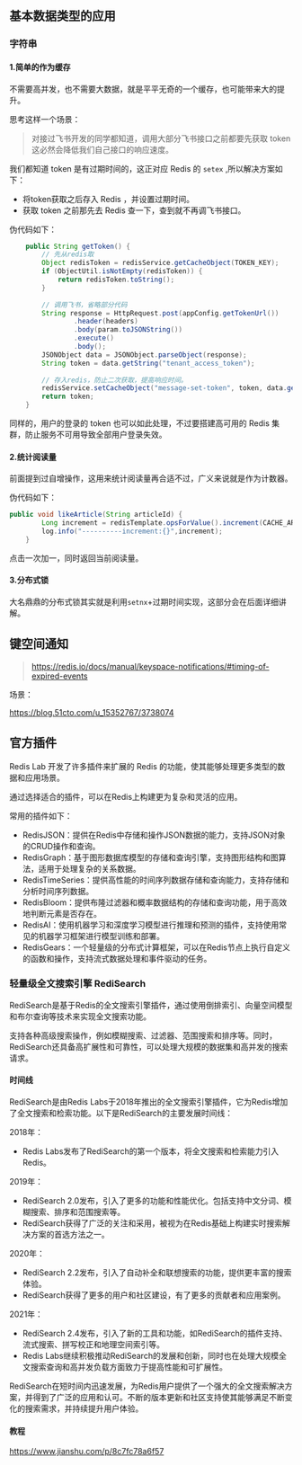 ## 基本数据类型的应用

### 字符串

#### 1.简单的作为缓存

不需要高并发，也不需要大数据，就是平平无奇的一个缓存，也可能带来大的提升。

思考这样一个场景：

> 对接过飞书开发的同学都知道，调用大部分飞书接口之前都要先获取 token 这必然会降低我们自己接口的响应速度。

我们都知道 token 是有过期时间的，这正对应 Redis 的 `setex` ,所以解决方案如下：

- 将token获取之后存入 Redis ，并设置过期时间。
- 获取 token 之前那先去 Redis 查一下，查到就不再调飞书接口。

伪代码如下：

```java
    public String getToken() {
        // 先从redis取
        Object redisToken = redisService.getCacheObject(TOKEN_KEY);
        if (ObjectUtil.isNotEmpty(redisToken)) {
            return redisToken.toString();
        }
      
        // 调用飞书，省略部分代码
        String response = HttpRequest.post(appConfig.getTokenUrl())
                .header(headers)
                .body(param.toJSONString())
                .execute()
                .body();
        JSONObject data = JSONObject.parseObject(response);
        String token = data.getString("tenant_access_token");
        
        // 存入redis，防止二次获取，提高响应时间。
        redisService.setCacheObject("message-set-token", token, data.getLong("expire"), TimeUnit.SECONDS);
        return token;
    }
```

同样的，用户的登录的 token 也可以如此处理，不过要搭建高可用的 Redis 集群，防止服务不可用导致全部用户登录失效。

#### 2.统计阅读量

前面提到过自增操作，这用来统计阅读量再合适不过，广义来说就是作为计数器。

伪代码如下：

```java
public void likeArticle(String articleId) {
        Long increment = redisTemplate.opsForValue().increment(CACHE_ARTICLE + articleId,1);
        log.info("----------increment:{}",increment);
    }
```

点击一次加一，同时返回当前阅读量。

#### 3.分布式锁

大名鼎鼎的分布式锁其实就是利用`setnx`+过期时间实现，这部分会在后面详细讲解。



## 键空间通知

> https://redis.io/docs/manual/keyspace-notifications/#timing-of-expired-events

场景：

https://blog.51cto.com/u_15352767/3738074



## 官方插件

Redis Lab 开发了许多插件来扩展的 Redis 的功能，使其能够处理更多类型的数据和应用场景。

通过选择适合的插件，可以在Redis上构建更为复杂和灵活的应用。

常用的插件如下：

- RedisJSON：提供在Redis中存储和操作JSON数据的能力，支持JSON对象的CRUD操作和查询。
- RedisGraph：基于图形数据库模型的存储和查询引擎，支持图形结构和图算法，适用于处理复杂的关系数据。
- RedisTimeSeries：提供高性能的时间序列数据存储和查询能力，支持存储和分析时间序列数据。
- RedisBloom：提供布隆过滤器和概率数据结构的存储和查询功能，用于高效地判断元素是否存在。
- RedisAI：使用机器学习和深度学习模型进行推理和预测的插件，支持使用常见的机器学习框架进行模型训练和部署。
- RedisGears：一个轻量级的分布式计算框架，可以在Redis节点上执行自定义的函数和操作，支持流式数据处理和事件驱动的任务。

### 轻量级全文搜索引擎 RediSearch

RediSearch是基于Redis的全文搜索引擎插件，通过使用倒排索引、向量空间模型和布尔查询等技术来实现全文搜索功能。

支持各种高级搜索操作，例如模糊搜索、过滤器、范围搜索和排序等。同时，RediSearch还具备高扩展性和可靠性，可以处理大规模的数据集和高并发的搜索请求。

#### 时间线

RediSearch是由Redis Labs于2018年推出的全文搜索引擎插件，它为Redis增加了全文搜索和检索功能。以下是RediSearch的主要发展时间线：

2018年：
- Redis Labs发布了RediSearch的第一个版本，将全文搜索和检索能力引入Redis。

2019年：
- RediSearch 2.0发布，引入了更多的功能和性能优化。包括支持中文分词、模糊搜索、排序和范围搜索等。
- RediSearch获得了广泛的关注和采用，被视为在Redis基础上构建实时搜索解决方案的首选方法之一。

2020年：
- RediSearch 2.2发布，引入了自动补全和联想搜索的功能，提供更丰富的搜索体验。
- RediSearch获得了更多的用户和社区建设，有了更多的贡献者和应用案例。

2021年：
- RediSearch 2.4发布，引入了新的工具和功能，如RediSearch的插件支持、流式搜索、拼写校正和地理空间索引等。
- Redis Labs继续积极推动RediSearch的发展和创新，同时也在处理大规模全文搜索查询和高并发负载方面致力于提高性能和可扩展性。

RediSearch在短时间内迅速发展，为Redis用户提供了一个强大的全文搜索解决方案，并得到了广泛的应用和认可。不断的版本更新和社区支持使其能够满足不断变化的搜索需求，并持续提升用户体验。

#### 教程

https://www.jianshu.com/p/8c7fc78a6f57
